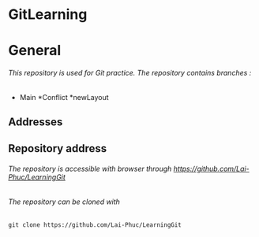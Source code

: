 # GitLearning



# General

###### This repository is used for Git practice. The repository contains branches :

* Main
*Conflict
*newLayout

## Addresses
## Repository address

###### The repository is accessible with browser through https://github.com/Lai-Phuc/LearningGit 

###### The repository can be cloned with 
```
git clone https://github.com/Lai-Phuc/LearningGit 
```

